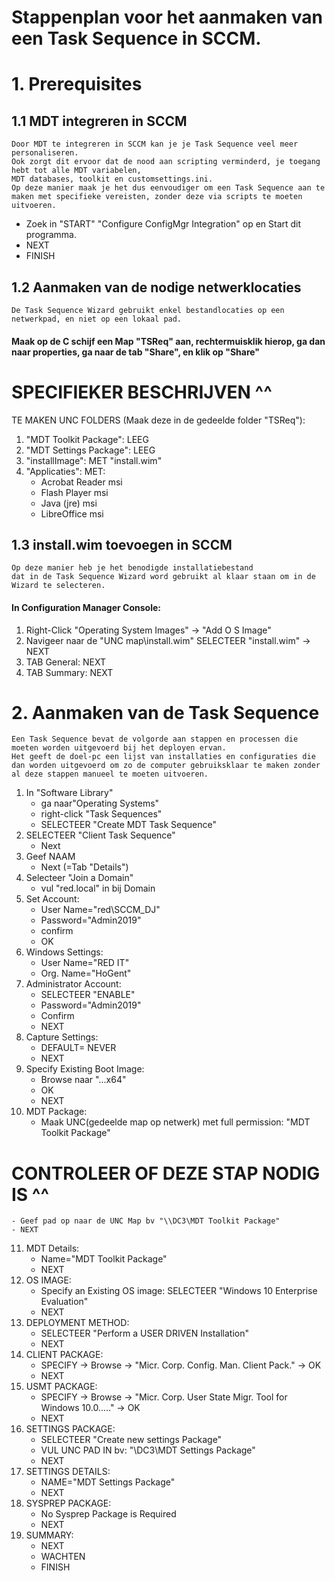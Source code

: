 # Stappenplan voor het aanmaken van een Task Sequence in SCCM.

# 1. Prerequisites

## 1.1 MDT integreren in SCCM
    Door MDT te integreren in SCCM kan je je Task Sequence veel meer personaliseren.
    Ook zorgt dit ervoor dat de nood aan scripting verminderd, je toegang hebt tot alle MDT variabelen,
    MDT databases, toolkit en customsettings.ini. 
    Op deze manier maak je het dus eenvoudiger om een Task Sequence aan te maken met specifieke vereisten, zonder deze via scripts te moeten uitvoeren.
    
- Zoek in "START" "Configure ConfigMgr Integration" op en Start dit programma.
- NEXT  
- FINISH
 
## 1.2 Aanmaken van de nodige netwerklocaties
    De Task Sequence Wizard gebruikt enkel bestandlocaties op een netwerkpad, en niet op een lokaal pad.
#### Maak op de C schijf een Map "TSReq" aan, rechtermuisklik hierop, ga dan naar properties, ga naar de tab "Share", en klik op "Share" 
# SPECIFIEKER BESCHRIJVEN ^^
TE MAKEN UNC FOLDERS (Maak deze in de gedeelde folder "TSReq"):  
1. "MDT Toolkit Package": LEEG  
2. "MDT Settings Package": LEEG  
3. "installImage": MET "install.wim"
4. "Applicaties": MET:  
    - Acrobat Reader msi  
	- Flash Player msi  
	- Java (jre) msi  
	- LibreOffice msi  

## 1.3 install.wim toevoegen in SCCM 
    Op deze manier heb je het benodigde installatiebestand   
    dat in de Task Sequence Wizard word gebruikt al klaar staan om in de Wizard te selecteren.

#### In Configuration Manager Console:  
1. Right-Click "Operating System Images" -> "Add O S Image"
2. Navigeer naar de "UNC map\install.wim" SELECTEER "install.wim" -> NEXT
3. TAB General: NEXT
4. TAB Summary: NEXT

# 2. Aanmaken van de Task Sequence
    Een Task Sequence bevat de volgorde aan stappen en processen die moeten worden uitgevoerd bij het deployen ervan. 
    Het geeft de doel-pc een lijst van installaties en configuraties die dan worden uitgevoerd om zo de computer gebruiksklaar te maken zonder al deze stappen manueel te moeten uitvoeren.

1. In "Software Library"
    - ga naar"Operating Systems"  
    - right-click "Task Sequences"  
    - SELECTEER "Create MDT Task Sequence"  
2. SELECTEER "Client Task Sequence"  
    - Next
3. Geef NAAM  
    - Next (=Tab "Details")
4. Selecteer "Join a Domain"  
    - vul "red.local" in bij Domain
5. Set Account:  
    - User Name="red\SCCM_DJ"  
    - Password="Admin2019"  
    - confirm  
    - OK
6. Windows Settings:  
    - User Name="RED IT"  
    - Org. Name="HoGent"
7. Administrator Account:  
    - SELECTEER "ENABLE"  
    - Password="Admin2019"  
    - Confirm  
    - NEXT
8. Capture Settings:  
    - DEFAULT= NEVER  
    - NEXT
9. Specify Existing Boot Image:  
    - Browse naar "...x64"  
    - OK  
    - NEXT
10. MDT Package:
	- Maak UNC(gedeelde map op netwerk) met full permission: "MDT Toolkit Package"
# CONTROLEER OF DEZE STAP NODIG IS ^^
	- Geef pad op naar de UNC Map bv "\\DC3\MDT Toolkit Package"
	- NEXT
11. MDT Details:
	- Name="MDT Toolkit Package"
	- NEXT
12. OS IMAGE:
	- Specify an Existing OS image: SELECTEER "Windows 10 Enterprise Evaluation"
	- NEXT
13. DEPLOYMENT METHOD:
	- SELECTEER "Perform a USER DRIVEN Installation"
	- NEXT
14. CLIENT PACKAGE:
	- SPECIFY -> Browse -> "Micr. Corp. Config. Man. Client Pack." -> OK
	- NEXT
15. USMT PACKAGE:
	- SPECIFY -> Browse -> "Micr. Corp. User State Migr. Tool for Windows 10.0....." -> OK
	- NEXT
16. SETTINGS PACKAGE:
	- SELECTEER "Create new settings Package"
	- VUL UNC PAD IN bv: "\\DC3\MDT Settings Package"
	- NEXT
17. SETTINGS DETAILS:
	- NAME="MDT Settings Package"
	- NEXT
18. SYSPREP PACKAGE:
	- No Sysprep Package is Required
	- NEXT
19. SUMMARY:
	- NEXT
	- WACHTEN
	- FINISH
